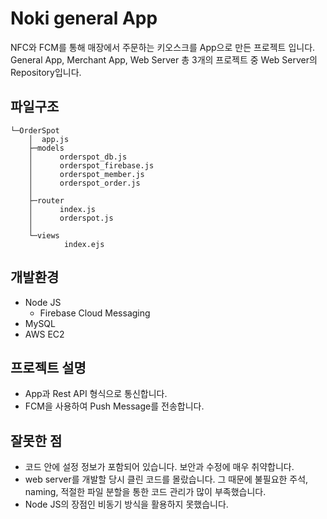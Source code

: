 # Noki general App
NFC와 FCM를 통해 매장에서 주문하는 키오스크를 App으로 만든 프로젝트 입니다.
General App, Merchant App, Web Server  총 3개의 프로젝트 중 Web Server의 Repository입니다.


## 파일구조
```
└─OrderSpot
    │  app.js
    ├─models
    │      orderspot_db.js
    │      orderspot_firebase.js
    │      orderspot_member.js
    │      orderspot_order.js
    │
    ├─router
    │      index.js
    │      orderspot.js
    │
    └─views
            index.ejs
```

## 개발환경
- Node JS
	- Firebase Cloud Messaging
- MySQL
- AWS EC2

## 프로젝트 설명
- App과 Rest API 형식으로 통신합니다.
- FCM을 사용하여 Push Message를 전송합니다.

## 잘못한 점
- 코드 안에 설정 정보가 포함되어 있습니다. 보안과 수정에 매우 취약합니다.
- web server를 개발할 당시 클린 코드를 몰랐습니다. 그 때문에 불필요한 주석, naming, 적절한 파일 분할을 통한 코드 관리가 많이 부족했습니다.
-  Node JS의 장점인 비동기 방식을 활용하지 못했습니다. 
